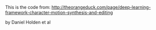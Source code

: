 This is the code from:
http://theorangeduck.com/page/deep-learning-framework-character-motion-synthesis-and-editing

by Daniel Holden et al